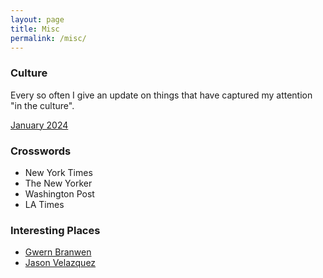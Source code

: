 ```yaml
---
layout: page
title: Misc
permalink: /misc/
---
```


### Culture
Every so often I give an update on things that have captured my attention "in the culture".

[January 2024](_posts/2024-01-02-cu.md)

### Crosswords
- New York Times
- The New Yorker
- Washington Post
- LA Times

### Interesting Places
- [Gwern Branwen](https://gwern.net/index)
- [Jason Velazquez](https://www.fromjason.xyz/)